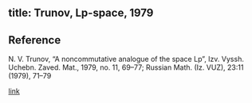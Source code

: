 title: Trunov, Lp-space, 1979 
---

## Reference

N. V. Trunov, “A noncommutative analogue of the space Lp”, Izv. Vyssh. Uchebn. Zaved. Mat., 1979, no. 11, 69–77; Russian Math. (Iz. VUZ), 23:11 (1979), 71–79

[link](http://www.mathnet.ru/php/archive.phtml?wshow=paper&jrnid=ivm&paperid=5679&option_lang=eng)

